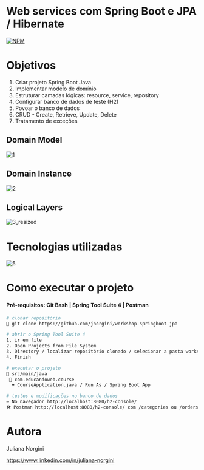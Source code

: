 # Web services com Spring Boot e JPA / Hibernate 
[![NPM](https://img.shields.io/npm/l/react)](https://github.com/jnorgini/workshop-springboot-jpa/blob/main/licence) 

# Objetivos
1. Criar projeto Spring Boot Java
2. Implementar modelo de domínio
3. Estruturar camadas lógicas: resource, service, repository
4. Configurar banco de dados de teste (H2)
5. Povoar o banco de dados
6. CRUD - Create, Retrieve, Update, Delete
7. Tratamento de exceções 

## Domain Model
![1](https://user-images.githubusercontent.com/114461353/213862744-fbe74065-90af-4f16-a0c0-a8228116b6f7.png)


## Domain Instance 
![2](https://user-images.githubusercontent.com/114461353/213862751-3d8e7111-20eb-47c5-b88c-a387020cc168.png)



## Logical Layers 
![3_resized](https://user-images.githubusercontent.com/114461353/213861344-e8765c95-9004-443e-b3b3-f83da23c126a.png)



# Tecnologias utilizadas
![5](https://user-images.githubusercontent.com/114461353/213862777-ecf1f682-fd00-4f59-ac5b-e270894c13d0.png)



# Como executar o projeto

#### Pré-requisitos: Git Bash | Spring Tool Suite 4 | Postman


```bash
# clonar repositório
📀 git clone https://github.com/jnorgini/workshop-springboot-jpa

# abrir o Spring Tool Suite 4
1. ir em file
2. Open Projects from File System
3. Directory / localizar repositório clonado / selecionar a pasta workshop-springboot-jpa
4. Finish

# executar o projeto
📁 src/main/java
 📂 com.educandoweb.course
  ➡️ CourseApplication.java / Run As / Spring Boot App

# testes e modificações no banco de dados
⌨️ No navegador http://localhost:8080/h2-console/
🛠️ Postman http://localhost:8080/h2-console/ com /categories ou /orders/1 orders/2 orders/3 ou /products ou /users etc.
```

# Autora

Juliana Norgini

https://www.linkedin.com/in/juliana-norgini
